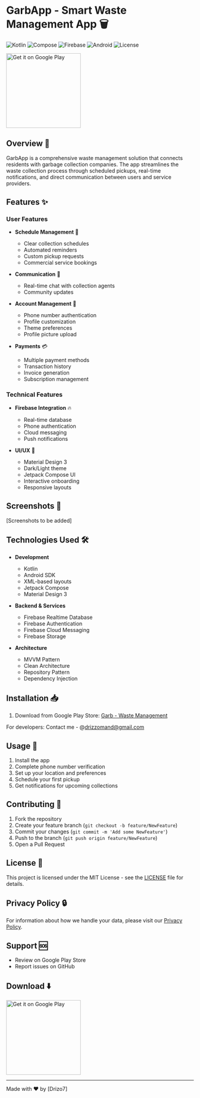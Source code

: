 # GarbApp - Smart Waste Management App 🗑️

![Kotlin](https://img.shields.io/badge/Kotlin-v1.8.0-purple?logo=kotlin)
![Compose](https://img.shields.io/badge/Jetpack%20Compose-v1.4.0-green?logo=jetpackcompose)
![Firebase](https://img.shields.io/badge/Firebase-FFCA28?logo=firebase&logoColor=black)
![Android](https://img.shields.io/badge/Android-SDK%2033-brightgreen?logo=android)
![License](https://img.shields.io/badge/License-MIT-yellow.svg)

<a href='https://play.google.com/store/apps/details?id=com.adz.garb&hl=en&pcampaignid=pcampaignidMKT-Other-global-all-co-prtnr-py-PartBadge-Mar2515-1'>
  <img alt='Get it on Google Play' src='https://play.google.com/intl/en_us/badges/static/images/badges/en_badge_web_generic.png' width="200"/>
</a>

## Overview 📱

GarbApp is a comprehensive waste management solution that connects residents with garbage collection companies. The app streamlines the waste collection process through scheduled pickups, real-time notifications, and direct communication between users and service providers.

## Features ✨

### User Features
- **Schedule Management** 📅
  - Clear collection schedules
  - Automated reminders
  - Custom pickup requests
  - Commercial service bookings

- **Communication** 💬
  - Real-time chat with collection agents
  - Community updates

- **Account Management** 👤
  - Phone number authentication
  - Profile customization
  - Theme preferences
  - Profile picture upload

- **Payments** 💳
  - Multiple payment methods
  - Transaction history
  - Invoice generation
  - Subscription management

### Technical Features
- **Firebase Integration** 🔥
  - Real-time database
  - Phone authentication
  - Cloud messaging
  - Push notifications

- **UI/UX** 🎨
  - Material Design 3
  - Dark/Light theme
  - Jetpack Compose UI
  - Interactive onboarding
  - Responsive layouts

## Screenshots 📸

[Screenshots to be added]

## Technologies Used 🛠️

- **Development**
  - Kotlin
  - Android SDK
  - XML-based layouts
  - Jetpack Compose
  - Material Design 3

- **Backend & Services**
  - Firebase Realtime Database
  - Firebase Authentication
  - Firebase Cloud Messaging
  - Firebase Storage

- **Architecture**
  - MVVM Pattern
  - Clean Architecture
  - Repository Pattern
  - Dependency Injection

## Installation 📥

1. Download from Google Play Store:
   [Garb - Waste Management](https://play.google.com/store/apps/details?id=com.adz.garb&hl=en)

For developers:
   Contact me - @drizzomand@gmail.com

## Usage 📱

1. Install the app
2. Complete phone number verification
3. Set up your location and preferences
4. Schedule your first pickup
5. Get notifications for upcoming collections

## Contributing 🤝

1. Fork the repository
2. Create your feature branch (`git checkout -b feature/NewFeature`)
3. Commit your changes (`git commit -m 'Add some NewFeature'`)
4. Push to the branch (`git push origin feature/NewFeature`)
5. Open a Pull Request

## License 📄

This project is licensed under the MIT License - see the [LICENSE](LICENSE) file for details.

## Privacy Policy 🔒

For information about how we handle your data, please visit our [Privacy Policy](link-to-privacy-policy).

## Support 🆘

- Review on Google Play Store
- Report issues on GitHub

## Download ⬇️

<a href='https://play.google.com/store/apps/details?id=com.adz.garb&hl=en'>
  <img alt='Get it on Google Play' src='https://play.google.com/intl/en_us/badges/static/images/badges/en_badge_web_generic.png' width="200"/>
</a>

---
Made with ❤️ by [Drizo7]
